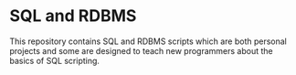 # SQL and RDBMS

This repository contains SQL and RDBMS scripts which are both personal projects and some are designed to teach new programmers about the basics of SQL scripting.
